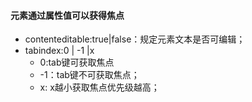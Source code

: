 #### 元素通过属性值可以获得焦点
- contenteditable:true|false：规定元素文本是否可编辑；
- tabindex:0 | -1 |x 
    - 0:tab键可获取焦点
    - -1：tab键不可获取焦点；
    - x: x越小获取焦点优先级越高；